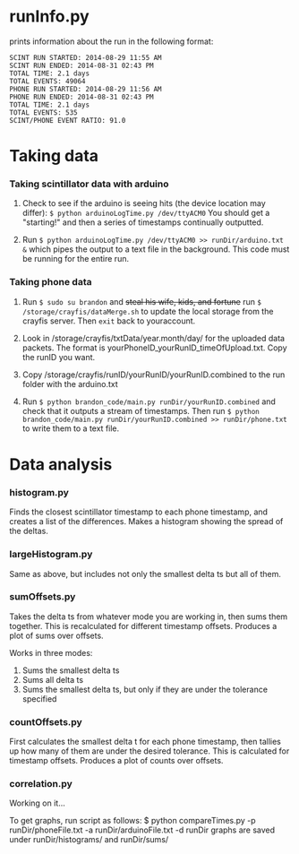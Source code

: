 # runInfo.py

prints information about the run in the following format:

```
SCINT RUN STARTED: 2014-08-29 11:55 AM
SCINT RUN ENDED: 2014-08-31 02:43 PM
TOTAL TIME: 2.1 days
TOTAL EVENTS: 49064 
PHONE RUN STARTED: 2014-08-29 11:56 AM
PHONE RUN ENDED: 2014-08-31 02:43 PM
TOTAL TIME: 2.1 days
TOTAL EVENTS: 535 
SCINT/PHONE EVENT RATIO: 91.0 
```

# Taking data

### Taking scintillator data with arduino

  1) Check to see if the arduino is seeing hits (the device location may differ):
`$ python arduinoLogTime.py /dev/ttyACM0` You should get a "starting!" and then a series of timestamps continually outputted. 

  2) Run `$ python arduinoLogTime.py /dev/ttyACM0 >> runDir/arduino.txt &` which pipes the output to a text file in the background. This code must be running for the entire run.

### Taking phone data

  1) Run `$ sudo su brandon` and ~~steal his wife, kids, and fortune~~ run `$ /storage/crayfis/dataMerge.sh` to update the local storage from the crayfis server. Then `exit` back to youraccount.

  2) Look in /storage/crayfis/txtData/year.month/day/ for the uploaded data packets. The format is yourPhoneID_yourRunID_timeOfUpload.txt. Copy the runID you want.

  3) Copy /storage/crayfis/runID/yourRunID/yourRunID.combined to the run folder with the arduino.txt

  4) Run `$ python brandon_code/main.py runDir/yourRunID.combined` and check that it outputs a stream of timestamps. Then run `$ python brandon_code/main.py runDir/yourRunID.combined >> runDir/phone.txt` to write them to a text file.

# Data analysis

### histogram.py

Finds the closest scintillator timestamp to each phone timestamp, and creates a list of the differences. Makes a histogram showing the spread of the deltas.

### largeHistogram.py

Same as above, but includes not only the smallest delta ts but all of them.

### sumOffsets.py

Takes the delta ts from whatever mode you are working in, then sums them together. This is recalculated for different timestamp offsets. Produces a plot of sums over offsets.

Works in three modes:  
  1. Sums the smallest delta ts  
  2. Sums all delta ts  
  3. Sums the smallest delta ts, but only if they are under the tolerance specified  

### countOffsets.py

First calculates the smallest delta t for each phone timestamp, then tallies up how many of them are under the desired tolerance. This is calculated for timestamp offsets. Produces a plot of counts over offsets.

### correlation.py

Working on it...





 To get graphs, run script as follows:
 $ python compareTimes.py -p runDir/phoneFile.txt -a runDir/arduinoFile.txt -d runDir
 graphs are saved under runDir/histograms/ and runDir/sums/
